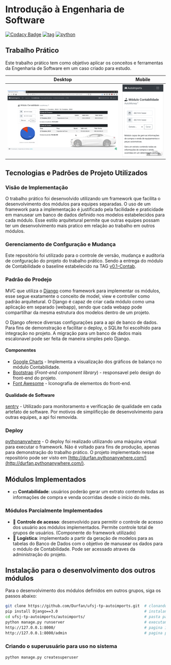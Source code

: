 # Introdução à Engenharia de Software 
[![Codacy Badge](https://api.codacy.com/project/badge/Grade/c67b46dff2ad4a8ca60e5c05ee199735)](https://www.codacy.com/manual/Durfan/ufsj-tp-autoimports?utm_source=github.com&amp;utm_medium=referral&amp;utm_content=Durfan/ufsj-tp-autoimports&amp;utm_campaign=Badge_Grade) [![tag](https://img.shields.io/github/v/tag/durfan/ufsj-tp-autoimports)](https://github.com/Durfan/ufsj-tp-autoimports/tree/v0.1-Contab) [![python](https://img.shields.io/pypi/pyversions/Django)]()

## Trabalho Prático

Este trabalho prático tem como objetivo aplicar os conceitos e ferramentas da Engenharia de Software em um caso criado para estudo.

| Desktop             |  Mobile |
:-------------------------:|:-------------------------:
![Captura](https://github.com/Durfan/ufsj-tp-autoimports/blob/master/docs/captura.png)|![Captura](https://github.com/Durfan/ufsj-tp-autoimports/blob/master/docs/captura2.png)

## Tecnologias e Padrões de Projeto Utilizados

### Visão de Implementação

O trabalho prático foi desenvolvido utilizando um framework que facilita o desenvolvimento dos módulos para equipes separadas. O uso de um framework para a implementação é justificado pela facilidade e praticidade em manusear um banco de dados definido nos modelos estabelecidos para cada módulo. Esse estilo arquitetural permite que outras equipes possam ter um desenvolvimento mais pratico em relação ao trabalho em outros módulos.

### Gerenciamento de Confguração e Mudança

Este repositório foi utilizado para o controle de versão, mudança e auditoria de confguração do projeto do trabalho prático. Sendo a entrega do módulo de Contabilidade o baseline estabelecido na TAG [v0.1-Contab](https://github.com/Durfan/ufsj-tp-autoimports/tree/v0.1-Contab).

### Padrão do Prodejo

MVC que utiliza o [Django](https://www.djangoproject.com/) como framework para implementar os módulos, esse segue exatamente o conceito de model, view e controller como padrão arquitetural. O Django é capaz de criar cada módulo como uma aplicação em separado (webapp), sendo que cada webapp pode compartilhar da mesma estrutura dos modelos dentro de um projeto.

O Django oferece diversas configurações para a api de banco de dados. Para fins de demonstração e facilitar o deploy, o SQLite foi escolhido para integração no projeto. A migração para um banco de dados mais escalonavel pode ser feita de maneira simples pelo Django.

#### Componentes

* [Google Charts](https://developers.google.com/chart) - Implementa a visualização dos gráficos de balanço no módulo Contabilidade.
* [Bootstrap](https://getbootstrap.com/) (_Front-end component library_) - responsavel pelo design do front-end do projeto.
* [Font Awesome](https://fontawesome.com/) - Iconografia de elementos do front-end.

#### Qualidade de Software

[sentry](https://sentry.io/) - Utilizado para monitoramento e verificação de qualidade em cada artefato de software. Por motivos de simplificção de desenvolvimento para outras equipes, a api foi removida.

### Deploy

[pythonanywhere](pythonanywhere.com) - O deploy foi realizado utilizando uma máquina virtual para executar o framework. Não é voltado para fins de produção, apenas para demonstração do trabalho prático. O projeto implementado nesse repositório pode ser visto em [http://durfan.pythonanywhere.com/](http://durfan.pythonanywhere.com/).

## Módulos Implementados

* :dollar: **Contabilidade**: usuários poderão gerar um extrato contendo todas as informações de compra e venda ocorridas desde o início do mês.

### Módulos Parcialmente Implementados

* :key: **Controle de acesso**: desenvolvido para permitir o controle de acesso dos usuário aos módulos implementados. Permite controle total de grupos de usuários. (Componente do framework utilizado)
* :arrows_counterclockwise: **Logística**: implementado a partir da geração de modelos para as tabelas do Banco de Dados com o objetivo de manusear os dados para o módulo de Contabilidade. Pode ser acessado atraves da administração do projeto.

## Instalação para o desenvolvimento dos outros módulos

Para o desenvolvimento dos módulos definidos em outros grupos, siga os passos abaixo:

``` bash
git clone https://github.com/Durfan/ufsj-tp-autoimports.git  # clonando o repositorio
pip install Django==3.0                                      # instalando o Django
cd ufsj-tp-autoimports/autoimports/                          # pasta para desenvolvimento
python manage.py runserver                                   # executando o servidor web do projeto
http://127.0.0.1:8000/                                       # pagina inicial do projeto
http://127.0.0.1:8000/admin                                  # pagina para administração do BD (SQLite)
```

### Criando o superusuário para uso no sistema

``` bash
python manage.py createsuperuser
```
